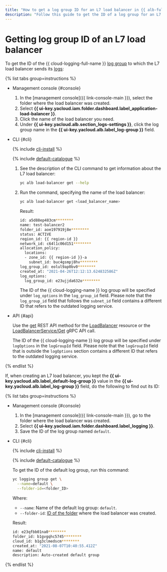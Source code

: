 ```yaml
---
title: "How to get a log group ID for an L7 load balancer in {{ alb-full-name }}"
description: "Follow this guide to get the ID of a log group for an L7 balancer."
---
```


# Getting log group ID of an L7 load balancer

To get the ID of the {{ cloud-logging-full-name }} [log group](../../logging/concepts/log-group.md) to which the L7 load balancer sends its [logs](../concepts/application-load-balancer.md#logging):

{% list tabs group=instructions %}

- Management console {#console}

   1. In the [management console]({{ link-console-main }}), select the folder where the load balancer was created.
   1. Select **{{ ui-key.yacloud.iam.folder.dashboard.label_application-load-balancer }}**.
   1. Click the name of the load balancer you need.
   1. Under **{{ ui-key.yacloud.alb.section_logs-settings }}**, click the log group name in the **{{ ui-key.yacloud.alb.label_log-group }}** field.

- CLI {#cli}

   {% include [cli-install](../../_includes/cli-install.md) %}

   {% include [default-catalogue](../../_includes/default-catalogue.md) %}

   1. See the description of the CLI command to get information about the L7 load balancer:

      ```bash
      yc alb load-balancer get --help
      ```

   1. Run the command, specifying the name of the load balancer:

      ```bash
      yc alb load-balancer get <load_balancer_name>
      ```

      Result:

      ```bash
      id: a5d88ep483cm********
      name: test-balancer2
      folder_id: aoe197919j8e********
      status: ACTIVE
      region_id: {{ region-id }}
      network_id: c64l1c06d151********
      allocation_policy:
        locations:
        - zone_id: {{ region-id }}-a
          subnet_id: buc4gsmpj8hv********
      log_group_id: eolul9ap0bv0********
      created_at: "2021-04-26T12:12:13.624832586Z"
      log_options:
        log_group_id: e23ujjda632o********
      ```

      The ID of the {{ cloud-logging-name }} log group will be specified under `log_options` in the `log_group_id` field. Please note that the `log_group_id` field that follows the `subnet_id` field contains a different ID that refers to the outdated logging service.

- API {#api}

   Use the [get](../api-ref/LoadBalancer/get.md) REST API method for the [LoadBalancer](../api-ref/LoadBalancer/index.md) resource or the [LoadBalancerService/Get](../api-ref/grpc/load_balancer_service.md#Get) gRPC API call.

   The ID of the {{ cloud-logging-name }} log group will be specified under `logOptions` in the `logGroupId` field. Please note that the `logGroupId` field that is outside the `logOptions` section contains a different ID that refers to the outdated logging service.

{% endlist %}

If, when creating an L7 load balancer, you kept the **{{ ui-key.yacloud.alb.label_default-log-group }}** value in the **{{ ui-key.yacloud.alb.label_log-group }}** field, do the following to find out its ID:

{% list tabs group=instructions %}

- Management console {#console}

   1. In the [management console]({{ link-console-main }}), go to the folder where the load balancer was created.
   1. Select **{{ ui-key.yacloud.iam.folder.dashboard.label_logging }}**.
   1. Save the ID of the log group named `default`.

- CLI {#cli}

   {% include [cli-install](../../_includes/cli-install.md) %}

   {% include [default-catalogue](../../_includes/default-catalogue.md) %}

   To get the ID of the default log group, run this command:

   ```bash
   yc logging group get \
     --name=default \
     --folder-id=<folder_ID>
   ```

   Where:
   * `--name`: Name of the default log group: `default`.
   * `--folder-id`: [ID of the folder](../../resource-manager/operations/folder/get-id.md) where the load balancer was created.

   Result:

   ```bash
   id: e23qfbb01na0********
   folder_id: b1gvgqhc5745********
   cloud_id: b1g3clmedscm********
   created_at: "2021-08-07T10:40:55.412Z"
   name: default
   description: Auto-created default group
   ```

{% endlist %}